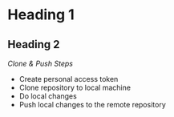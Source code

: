 # Heading 1

## Heading 2

_Clone & Push Steps_

- Create personal access token
- Clone repository to local machine
- Do local changes
- Push local changes to the remote repository